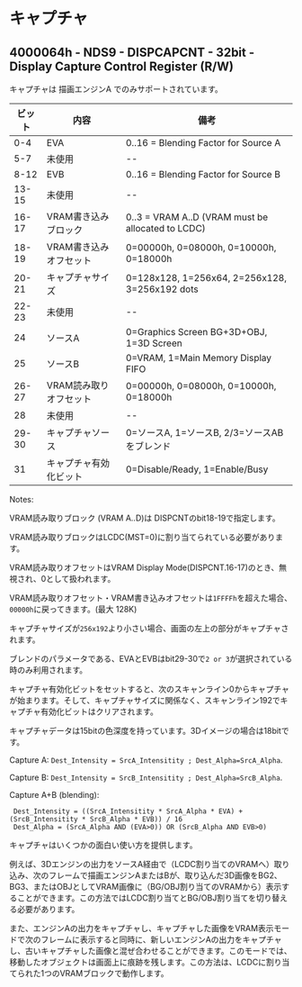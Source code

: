 # キャプチャ

## 4000064h - NDS9 - DISPCAPCNT - 32bit - Display Capture Control Register (R/W)

キャプチャは 描画エンジンA でのみサポートされています。

ビット | 内容 | 備考
-- | -- | -- 
0-4   | EVA               | 0..16 = Blending Factor for Source A
5-7   | 未使用             | -- 
8-12  | EVB               | 0..16 = Blending Factor for Source B
13-15 | 未使用             | -- 
16-17 | VRAM書き込みブロック  | 0..3 = VRAM A..D (VRAM must be allocated to LCDC)
18-19 | VRAM書き込みオフセット | 0=00000h, 0=08000h, 0=10000h, 0=18000h
20-21 | キャプチャサイズ      | 0=128x128, 1=256x64, 2=256x128, 3=256x192 dots
22-23 | 未使用             | -- 
24    | ソースA          | 0=Graphics Screen BG+3D+OBJ, 1=3D Screen
25    | ソースB          | 0=VRAM, 1=Main Memory Display FIFO
26-27 | VRAM読み取りオフセット  | 0=00000h, 0=08000h, 0=10000h, 0=18000h
28    | 未使用             | -- 
29-30 | キャプチャソース    | 0=ソースA, 1=ソースB, 2/3=ソースABをブレンド
31    | キャプチャ有効化ビット   | 0=Disable/Ready, 1=Enable/Busy

Notes:

VRAM読み取りブロック (VRAM A..D)は DISPCNTのbit18-19で指定します。

VRAM読み取りブロックはLCDC(MST=0)に割り当てられている必要があります。

VRAM読み取りオフセットはVRAM Display Mode(DISPCNT.16-17)のとき、無視され、0として扱われます。

VRAM読み取りオフセット・VRAM書き込みオフセットは`1FFFFh`を超えた場合、`00000h`に戻ってきます。(最大 128K)

キャプチャサイズが`256x192`より小さい場合、画面の左上の部分がキャプチャされます。

ブレンドのパラメータである、EVAとEVBはbit29-30で`2 or 3`が選択されている時のみ利用されます。

キャプチャ有効化ビットをセットすると、次のスキャンライン0からキャプチャが始まります。そして、キャプチャサイズに関係なく、スキャンライン192でキャプチャ有効化ビットはクリアされます。

キャプチャデータは15bitの色深度を持っています。3Dイメージの場合は18bitです。

Capture A:  `Dest_Intensity = SrcA_Intensitity ; Dest_Alpha=SrcA_Alpha`.

Capture B:  `Dest_Intensity = SrcB_Intensitity ; Dest_Alpha=SrcB_Alpha`.

Capture A+B (blending):

```
 Dest_Intensity = ((SrcA_Intensitity * SrcA_Alpha * EVA) + (SrcB_Intensitity * SrcB_Alpha * EVB)) / 16
 Dest_Alpha = (SrcA_Alpha AND (EVA>0)) OR (SrcB_Alpha AND EVB>0)
```

キャプチャはいくつかの面白い使い方を提供します。

例えば、3Dエンジンの出力をソースA経由で（LCDC割り当てのVRAMへ）取り込み、次のフレームで描画エンジンAまたはBが、取り込んだ3D画像をBG2、BG3、またはOBJとしてVRAM画像に（BG/OBJ割り当てのVRAMから）表示することができます。この方法ではLCDC割り当てとBG/OBJ割り当てを切り替える必要があります。

また、エンジンAの出力をキャプチャし、キャプチャした画像をVRAM表示モードで次のフレームに表示すると同時に、新しいエンジンAの出力をキャプチャし、古いキャプチャした画像と混ぜ合わせることができます。このモードでは、移動したオブジェクトは画面上に痕跡を残します。この方法は、LCDCに割り当てられた1つのVRAMブロックで動作します。

